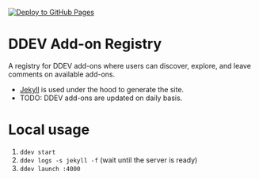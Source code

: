 [![Deploy to GitHub Pages](https://github.com/stasadev/ddev-addon-registry/actions/workflows/deploy-to-github-pages.yml/badge.svg)](https://github.com/stasadev/ddev-addon-registry/actions/workflows/deploy-to-github-pages.yml)

# DDEV Add-on Registry

A registry for DDEV add-ons where users can discover, explore, and leave comments on available add-ons.

- [Jekyll](https://jekyllrb.com/) is used under the hood to generate the site.
- TODO: DDEV add-ons are updated on daily basis.

# Local usage

1. `ddev start`
2. `ddev logs -s jekyll -f` (wait until the server is ready)
3. `ddev launch :4000`
